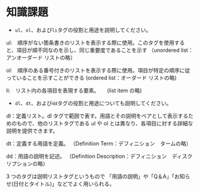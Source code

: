 # 知識課題

- `ul`、`ol`、および`li`タグの役割と用途を説明してください。

ul:　順序がない箇条書きのリストを表示する際に使用。このタグを使用すると、項目が順不同なのを示し、同じ重要度であることを示す
（unordered list：アンオーダード リストの略）

ol:　順序のある番号付きのリストを表示する際に使用。項目が特定の順序に従っていることを示すことができる
(ordered list：オーダード リストの略)

li:　リスト内の各項目を表現する要素。　　(list item の略)

- `dl`、`dt`、および`dd`タグの役割と用途についても説明してください。

dl：定義リスト。dl タグで範囲で表す。用語とその説明をペアとして表示するためのもので、他のリストタグである ul や ol とは異なり、各項目に対する詳細な説明を提供できます。

dt：定義する用語を定義。
（Definition Term：デフィニション　タームの略）

dd：用語の説明を記述。
（Definition Description：デフィニション　ディスクリプションの略）

3 つのタグは説明リストタグというもので
「用語の説明」や「Q＆A」「お知らせ(日付とタイトル)」などでよく用いられる。
